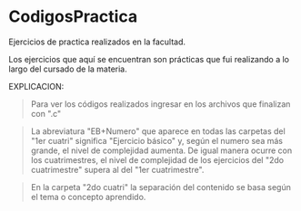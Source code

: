 # CodigosPractica
Ejercicios de practica realizados en la facultad.

Los ejercicios que aquí se encuentran son prácticas que fui realizando a lo largo del cursado de la materia.

EXPLICACION:

>Para ver los códigos realizados ingresar en los archivos que finalizan con ".c"

>La abreviatura "EB+Numero" que aparece en todas las carpetas del "1er cuatri" significa "Ejercicio básico" y, según el numero sea más grande, el nivel de complejidad aumenta. De igual manera ocurre con los cuatrimestres, el nivel de complejidad de los ejercicios del "2do cuatrimestre" supera al del "1er cuatrimestre".

>En la carpeta "2do cuatri" la separación del contenido se basa según el tema o concepto aprendido.
